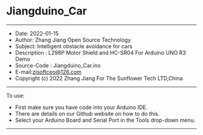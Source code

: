 # Jiangduino_Car
*********************************************************************
- Date: 2022-01-15
- Author: Zhang Jiang Open Source Technology
- Subject: Intelligent obstacle avoidance for cars
- Description : L298P Motor Shield and HC-SR04 For Arduino UNO R3 Demo
- Source-Code : Jiangduino_Car.ino
- E-mail:zjsoftceo@126.com
- Copyright (c) 2022 Zhang Jiang For The Sunflower Tech LTD,China
------------------------------------------------------------------------------------
To use:
- First make sure you have code into your Arduino IDE.
- There are details on our Github website on how to do this.
- Select your Arduino Board and Serial Port in the Tools drop-down menu. 
*********************************************************************
